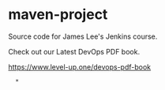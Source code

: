 # maven-project
Source code for James Lee's Jenkins course.

Check out our Latest DevOps PDF book.

https://www.level-up.one/devops-pdf-book    
    
      
      
      
      
      
      
      
      
      *
